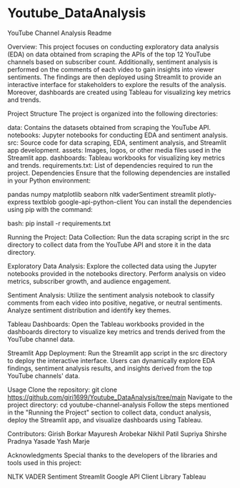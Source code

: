 # Youtube_DataAnalysis

YouTube Channel Analysis Readme

Overview:
This project focuses on conducting exploratory data analysis (EDA) on data obtained from scraping the APIs of the top 12 YouTube channels based on subscriber count. Additionally, sentiment analysis is performed on the comments of each video to gain insights into viewer sentiments. The findings are then deployed using Streamlit to provide an interactive interface for stakeholders to explore the results of the analysis. Moreover, dashboards are created using Tableau for visualizing key metrics and trends.

Project Structure
The project is organized into the following directories:

data: Contains the datasets obtained from scraping the YouTube API.
notebooks: Jupyter notebooks for conducting EDA and sentiment analysis.
src: Source code for data scraping, EDA, sentiment analysis, and Streamlit app development.
assets: Images, logos, or other media files used in the Streamlit app.
dashboards: Tableau workbooks for visualizing key metrics and trends.
requirements.txt: List of dependencies required to run the project.
Dependencies
Ensure that the following dependencies are installed in your Python environment:

pandas
numpy
matplotlib
seaborn
nltk
vaderSentiment
streamlit
plotly-express
textblob
google-api-python-client
You can install the dependencies using pip with the command:

bash:
pip install -r requirements.txt

Running the Project:
Data Collection: Run the data scraping script in the src directory to collect data from the YouTube API and store it in the data directory.

Exploratory Data Analysis: Explore the collected data using the Jupyter notebooks provided in the notebooks directory. Perform analysis on video metrics, subscriber growth, and audience engagement.

Sentiment Analysis: Utilize the sentiment analysis notebook to classify comments from each video into positive, negative, or neutral sentiments. Analyze sentiment distribution and identify key themes.

Tableau Dashboards: Open the Tableau workbooks provided in the dashboards directory to visualize key metrics and trends derived from the YouTube channel data.

Streamlit App Deployment: Run the Streamlit app script in the src directory to deploy the interactive interface. Users can dynamically explore EDA findings, sentiment analysis results, and insights derived from the top YouTube channels' data.

Usage
Clone the repository:
git clone https://github.com/giri1699/Youtube_DataAnalysis/tree/main
Navigate to the project directory:
cd youtube-channel-analysis
Follow the steps mentioned in the "Running the Project" section to collect data, conduct analysis, deploy the Streamlit app, and visualize dashboards using Tableau.

Contributors:
Girish Borkar
Mayuresh Arobekar
Nikhil Patil
Supriya Shirshe
Pradnya Yasade
Yash Marje

Acknowledgments
Special thanks to the developers of the libraries and tools used in this project:

NLTK
VADER Sentiment
Streamlit
Google API Client Library
Tableau


